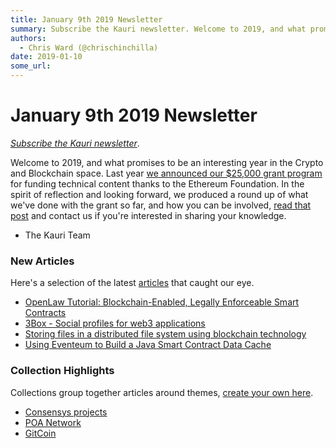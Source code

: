 ```yaml
---
title: January 9th 2019 Newsletter
summary: Subscribe the Kauri newsletter. Welcome to 2019, and what promises to be an interesting year in the Crypto and Blockchain space. Last year we announced our $25,000 grant program for funding technical content thanks to the Ethereum Foundation. In the spirit of reflection and looking forward, we produced a round up of what weve done with the grant so far, and how you can be involved, read that post and contact us if youre interested in sharing your knowledge. The Kauri Team New Articles Heres a se
authors:
  - Chris Ward (@chrischinchilla)
date: 2019-01-10
some_url: 
---
```


# January 9th 2019 Newsletter


_[Subscribe the Kauri newsletter](http://eepurl.com/dszB7r)_.

Welcome to 2019, and what promises to be an interesting year in the Crypto and Blockchain space. Last year [we announced our $25,000 grant program](https://beta.kauri.io/article/b5c15961f13d4112bc82f6edb6fd3a75) for funding technical content thanks to the Ethereum Foundation. In the spirit of reflection and looking forward, we produced a round up of what we've done with the grant so far, and how you can be involved, [read that post](https://beta.kauri.io/article/56de1edb7c4746568c608f0de24f75fb/v1/january-2019-ethereum-grant-update) and contact us if you're interested in sharing your knowledge.

- The Kauri Team

### New Articles

Here's a selection of the latest [articles](https://beta.kauri.io/articles) that caught our eye.

- [OpenLaw Tutorial: Blockchain-Enabled, Legally Enforceable Smart Contracts](https://beta.kauri.io/article/3a4016d6e3bd4c1fbba839244f1802e8/v4/openlaw-tutorial:-blockchain-enabled-legally-enforceable-smart-contracts)
- [3Box - Social profiles for web3 applications](https://beta.kauri.io/article/204bee70b23549f2acdc873d265d98f8/v3/3box-social-profiles-for-web3-applications)
- [Storing files in a distributed file system using blockchain technology](https://beta.kauri.io/article/7d8b71b6976b4a26aa6865873f75dc4c/v1/storing-files-in-a-distributed-file-system-using-blockchain-technology)
- [Using Eventeum to Build a Java Smart Contract Data Cache](https://beta.kauri.io/article/fe81ee9612eb4e5a9ab72790ef24283d/v2/using-eventeum-to-build-a-java-smart-contract-data-cache)

### Collection Highlights

Collections group together articles around themes, [create your own here](https://beta.kauri.io/login?r=create-collection).

- [Consensys projects](https://beta.kauri.io/collection/5c06ca634f34080001c81be9/consensys-projects)
- [POA Network](https://beta.kauri.io/collection/5c1265524f34080001c81c1b/poa-tutorial-series)
- [GitCoin](https://beta.kauri.io/collection/5bd3262b26f0a50001f2a276/gitcoin)